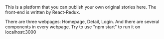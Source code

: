 This is a platform that you can publish your own original stories here. The front-end is written by React-Redux.

There are three webpages: Homepage, Detail, Login. And there are several components in every webpage. Try to use "npm start" to run it on localhost:3000




